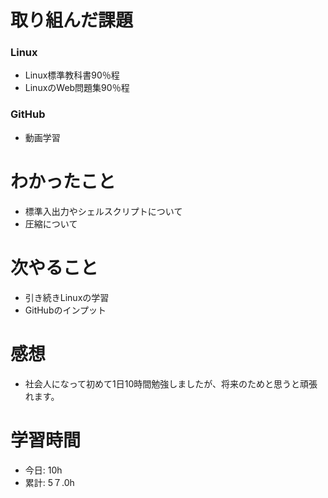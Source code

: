 # 取り組んだ課題
### Linux
* Linux標準教科書90％程
* LinuxのWeb問題集90％程
### GitHub
* 動画学習
# わかったこと
* 標準入出力やシェルスクリプトについて
* 圧縮について
# 次やること
* 引き続きLinuxの学習
* GitHubのインプット
# 感想
* 社会人になって初めて1日10時間勉強しましたが、将来のためと思うと頑張れます。
# 学習時間
* 今日: 10h
* 累計: 5７.0h
